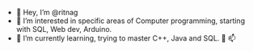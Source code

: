 - 👋 Hey, I’m @ritnag
- 👀 I’m interested in specific areas of Computer programming, starting with SQL, Web dev, Arduino.
- 🌱 I’m currently learning, trying to master C++, Java and SQL.
💞️ 
 📫 

<!---
ritnag/ritnag is a ✨ special ✨ repository because its `README.md` (this file) appears on your GitHub profile.
You can click the Preview link to take a look at your changes.
--->
